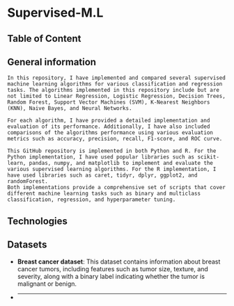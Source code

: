 # Supervised-M.L
## Table of Content

## General information
    In this repository, I have implemented and compared several supervised machine learning algorithms for various classification and regression tasks. The algorithms implemented in this repository include but are not limited to Linear Regression, Logistic Regression, Decision Trees, Random Forest, Support Vector Machines (SVM), K-Nearest Neighbors (KNN), Naive Bayes, and Neural Networks.

    For each algorithm, I have provided a detailed implementation and evaluation of its performance. Additionally, I have also included comparisons of the algorithms performance using various evaluation metrics such as accuracy, precision, recall, F1-score, and ROC curve.

    This GitHub repository is implemented in both Python and R. For the Python implementation, I have used popular libraries such as scikit-learn, pandas, numpy, and matplotlib to implement and evaluate the various supervised learning algorithms. For the R implementation, I have used libraries such as caret, tidyr, dplyr, ggplot2, and randomForest.
    Both implementations provide a comprehensive set of scripts that cover different machine learning tasks such as binary and multiclass classification, regression, and hyperparameter tuning.

## Technologies

## Datasets

- **Breast cancer dataset**: This dataset contains information about breast cancer tumors, including features such as tumor size, texture, and severity, along with a binary label indicating whether the tumor is malignant or benign.
- ****